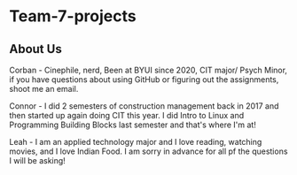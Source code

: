 # Team-7-projects

About Us
-----------

Corban - Cinephile, nerd, Been at BYUI since 2020, CIT major/ Psych Minor, if you have questions about using GitHub or figuring out the assignments, shoot me an email.

Connor - I did 2 semesters of construction management back in 2017 and then started up again doing CIT this year. I did Intro to Linux and Programming Building Blocks last semester and that's where I'm at! 

Leah - I am an applied technology major and I love reading, watching movies, and I love Indian Food. I am sorry in advance for all pf the questions I will be asking!
